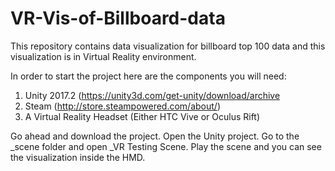 # VR-Vis-of-Billboard-data
This repository contains data visualization for billboard top 100 data and this visualization is in Virtual Reality environment.

In order to start the project here are the components you will need:
1. Unity 2017.2 (https://unity3d.com/get-unity/download/archive
2. Steam (http://store.steampowered.com/about/)
3. A Virtual Reality Headset (Either HTC Vive or Oculus Rift)

Go ahead and download the project.
Open the Unity project.
Go to the _scene folder and open _VR Testing Scene.
Play the scene and you can see the visualization inside the HMD.
